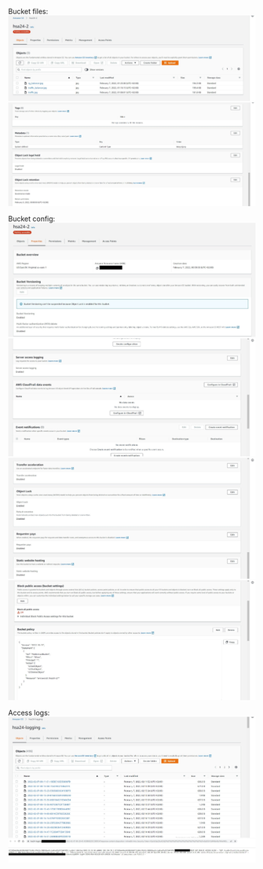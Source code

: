 Bucket files:  
![C10](bucket_files.jpg)  
![C10](bucket_file_locked.jpg)  

Bucket config:  
![C10](bucket_config1.jpg)
![C10](bucket_config2.jpg)
![C10](bucket_config3.jpg)
![C10](bucket_config4.jpg)  

Access logs:  
![C10](access_logs.jpg)
![C10](access_logs_file.jpg)  
